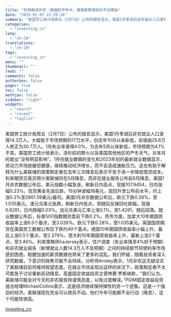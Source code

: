 ```yaml
---
title: "机构解读非农：数据好坏参半，增强美联储按兵不动理由"
date: "2025-02-07 22:20:18"
summary: "美国劳工统计局周五（2月7日）公布的报告显示，美国1月季调后非农就业人口录得14.3万人，大幅低于市..."
categories:
  - "investing_cn"
lang:
  - "zh-CN"
translations:
  - "zh-CN"
tags:
  - "investing_cn"
menu: ""
thumbnail: ""
lead: ""
comments: false
authorbox: false
pager: true
toc: false
mathjax: false
sidebar: "right"
widgets:
  - "search"
  - "recent"
  - "taglist"
---
```


美国劳工统计局周五（2月7日）公布的报告显示，美国1月季调后非农就业人口录得14.3万人，大幅低于市场预期的17万水平，创去年10月以来新低，前值由25.6万人修正为30.7万人。1月失业率录得4.0%，为去年5月以来新低，市场预期为4.1%不变。美国劳工统计局表示，洛杉矶的野火以及美国其他地区的严冬天气，对本月的就业“没有明显影响”。1月份就业数据的变化和2023年初的最新就业数据显示，劳动力市场放缓但健康，继续推动经济增长，而不会造成通胀压力。这也有助于解释为什么美联储的政策制定者在去年三次降息后表示不急于进一步降低借贷成本。利率期货交易员预计美联储将在5月降息，而非在就业报告公布前6月降息。美国1月非农数据公布后，美元指数小幅急涨，刷新日内高点，现报107.9454，日内涨幅0.23%。现货黄金先涨后跌，15分钟波幅18美元，现回升至公布前水平，约上涨0.2%至2861.59美元/盎司。美国1月非农数据公布后，欧元下跌0.28%，至1.035美元。澳元兑美元急跌，刷新日内低点，但随后反弹回吐跌幅，现报0.6281，日内跌幅0.03%。加元兑美元汇率上涨0.1%，至1.4291，随后回落。就业数据公布后，标普500指数期货盘前下跌0.2%。债市方面，加拿大10年期国债收益率上涨6.5个基点，至3.026%。欧元下跌0.28%，至1.035美元。英国国债期货在美国劳工数据公布后下跌约40个基点。德国10年期国债收益率小幅上升，最后上涨0.5个基点，至2.379%。意大利10年期国债收益率上升，最新上涨2个基点，至3.46%。利率策略师IraJersey表示，住户调查（失业率降至4%好于预期）和非农就业报告（新增就业人数14.3万人不及预期）之间的持续脱节将使利率市场感到困惑。稳健加速的薪资数据也带来了更多的混乱。我们怀疑，随着投资者深入研究数据，下意识的抛售可能不会持续。分析师Anstey表示，1月非农这无疑证实了美联储目前将维持观望态度。在就业市场呈现出这样的状况下，政策制定者不太可能急于讨论重新启动降息。高盛固定收益投资主管林赛·罗斯纳称，“我们认为，美联储可能会对今天的非农报告持谨慎态度，以免过度解读。”PGIM固定收益投资组合经理MichaelCollins表示，这是经济继续保持弹性的另一个迹象。这是一个强劲的经济。美联储现在完全可以按兵不动。他们今年可能都不会行动（降息），这个可能性很高。

[investing_cn](https://cn.investing.com/news/forex-news/article-2662628)
